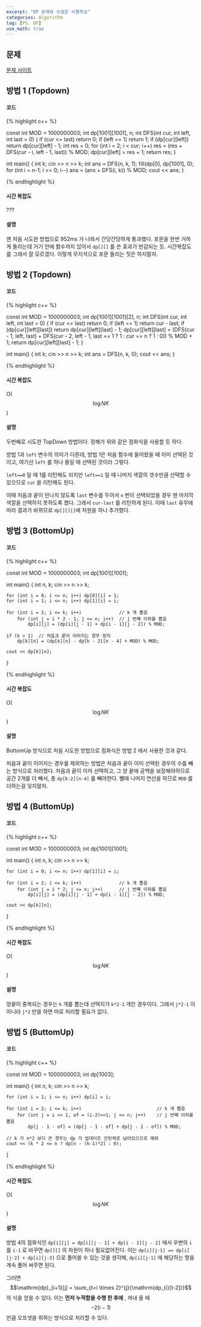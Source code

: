 ```yaml
---
excerpt: "DP 문제와 수많은 시행착오"
categories: Algorithm
tag: [PS. DP]
use_math: true
---
```


## 문제

[문제 사이트](https://www.acmicpc.net/problem/2482)

## 방법 1 (Topdown)

#### 코드

{% highlight c++ %}

const int MOD = 1000000003;
int dp[1001][1001], n;
int DFS(int cur, int left, int last = 0)
{
	if (cur <= last)   return 0;
	if (left == 1)     return 1;
	if (dp[cur][left]) return dp[cur][left] - 1;
	int res = 0;
	for (int i = 2; i < cur; i++)
		res = (res + DFS(cur - i, left - 1, last)) % MOD;
	dp[cur][left] = res + 1;
	return res;
}

int main()
{
	int k;
	cin >> n >> k;
	int ans = DFS(n, k, 1); fill(dp[0], dp[1001], 0);
	for (int i = n-1; i >= 0; i--)
		ans = (ans + DFS(i, k)) % MOD;
	cout << ans;
}

{% endhighlight %}

#### 시간 복잡도

???

#### 설명

맨 처음 시도한 방법으로 952ms 가 나와서 간당간당하게 통과했다. 포문을 한번 거하게 돌리는데 거기 안에 함수까지 있어서 ```dp[][]``` 를 쓴 효과가 반감되는 듯. 시간복잡도를 그래서 잘 모르겠다. 이렇게 무지석으로 포문 돌리는 짓은 하지말자.


## 방법 2 (Topdown)

#### 코드

{% highlight c++ %}

const int MOD = 1000000003;
int dp[1001][1001][2], n;
int DFS(int cur, int left, int last = 0)
{
	if (cur <= last)   return 0;
	if (left == 1)     return cur - last;
	if (dp[cur][left][last]) return dp[cur][left][last] - 1;
	dp[cur][left][last] = (DFS(cur - 1, left, last) + DFS(cur - 2, left - 1, last == 1 ? 1 : cur == n ? 1 : 0)) % MOD + 1;
	return dp[cur][left][last] - 1;
}

int main()
{
	int k;
	cin >> n >> k;
	int ans = DFS(n, k, 0);
	cout << ans;
}

{% endhighlight %}

#### 시간 복잡도

O($$\log{NK}$$)

#### 설명

두번째로 시도한 TopDown 방법이다. 정해가 위와 같은 점화식을 사용할 듯 하다. 

방법 1과 ```left``` 변수의 의미가 다른데, 방법 1은 처음 함수에 들어왔을 때 이미 선택된 것이고, 여기선 ```left``` 를 하나 줄일 때 선택된 것이라 그렇다. 

```left==0``` 일 때 1를 리턴해도 되지만 ```left==1``` 일 때 나머지 색깔의 갯수만큼 선택할 수 있으므로 ```cur``` 을 리턴해도 된다. 

이때 처음과 끝이 만나지 않도록 ```last``` 변수를 두어서 ```n``` 번이 선택되었을 경우 맨 마지막 색깔을 선택하지 못하도록 했다. 그래서 ```cur-last``` 를 리턴하게 된다. 이때 ```last``` 유무에 따라 결과가 바뀌므로 ```dp[][][]```에 차원을 하나 추가했다.


## 방법 3 (BottomUp)

#### 코드

{% highlight c++ %}

const int MOD = 1000000003;
int dp[1001][1001];

int main()
{
	int n, k;
	cin >> n >> k;

	for (int i = 0; i <= n; i++) dp[0][i] = 1;
	for (int i = 1; i <= n; i++) dp[1][i] = i;

	for (int i = 2; i <= k; i++)              // k 개 뽑음
		for (int j = i * 2 - 1; j <= n; j++)  // j 번째 이하를 뽑음
			dp[i][j] = (dp[i][j - 1] + dp[i - 1][j - 2]) % MOD;

	if (k > 1)  // 처음과 끝이 이어지는 경우 방지
		dp[k][n] = (dp[k][n] - dp[k - 2][n - 4] + MOD) % MOD;

	cout << dp[k][n];
}

{% endhighlight %}

#### 시간 복잡도

O($$\log{NK}$$)

#### 설명

BottomUp 방식으로 처음 시도한 방법으로 점화식은 방법 2 에서 사용한 것과 같다. 

처음과 끝이 이어지는 경우를 제외하는 방법은 처음과 끝이 이미 선택된 경우의 수를 빼는 방식으로 처리했다. 처음과 끝이 이미 선택하고, 그 양 끝에 공백을 보장해야하므로 공간 2개를 더 빼서, 총 ```dp[k-2][n-4]``` 를 빼야한다. 뺄때 나머지 연산을 하므로 ```MOD``` 를 더하는걸 잊지말자.


## 방법 4 (ButtomUp)

#### 코드

{% highlight c++ %}

const int MOD = 1000000003;
int dp[1001][1001];

int main()
{
	int n, k;
	cin >> n >> k;

	for (int i = 0; i <= n; i++) dp[1][i] = i;

	for (int i = 2; i <= k; i++)              // k 개 뽑음
		for (int j = i * 2; j <= n; j++)      // j 번째 이하를 뽑음
			dp[i][j] = (dp[i][j - 1] + dp[i - 1][j - 2]) % MOD;

	cout << dp[k][n];
}

{% endhighlight %}

#### 시간 복잡도

O($$\log{NK}$$)

#### 설명

양끝이 중복되는 경우는  ```k``` 개를 뽑는데 선택지가 ```k*2-1``` 개인 경우이다. 그래서 ```j*2-1``` 이 아니라 ```j*2``` 만을 하면 따로 처리할 필요가 없다. 


## 방법 5 (ButtomUp)

#### 코드

{% highlight c++ %}

const int MOD = 1000000003;
int dp[1003];

int main()
{
	int n, k;
	cin >> n >> k;

	for (int i = 1; i <= n; i++) dp[i] = i;

	for (int i = 2; i <= k; i++)                            // k 개 뽑음
		for (int j = i << 1, of = (i-2)<<1; j <= n; j++)    // j 번째 이하를 뽑음
			dp[j - 1 - of] = (dp[j - 1 - of] + dp[j - 2 - of]) % MOD;

	// k 가 n*2 보다 큰 경우는 dp 가 업데이트 안된채로 남아있으므로 예외
    cout << (k * 2 <= n ? dp[n - (k-1)*2] : 0);             
}

{% endhighlight %}

#### 시간 복잡도

O($$\log{NK}$$)

#### 설명

방법 4의 점화식인 ```dp[i][j] = dp[i][j - 1] + dp[i - 1][j - 2]``` 에서 우변의 ```i``` 를 ```i-1``` 로 바꾸면 ```dp[][]``` 의 차원이 하나 필요없어진다. 이는 ```dp[i][j-1] == dp[i][j-2] + dp[i][j-3]``` 으로 풀어쓸 수 있는 것을 생각해, ```dp[i][j-1]``` 에 해당하는 항을 계속 풀어 써주면 된다.  

그러면 $$\mathrm{dp}_{i+1}[j] = \sum_{t=i \times 2}^{j}{\mathrm{dp_{i}[t-2]}}$$ 의 식을 얻을 수 있다. 이는 __먼저 누적합을 수행 한 후에__ , 꺼내 올 때 $$-2(i-1)$$ 만큼 오프셋을 취하는 방식으로 처리할 수 있다. 